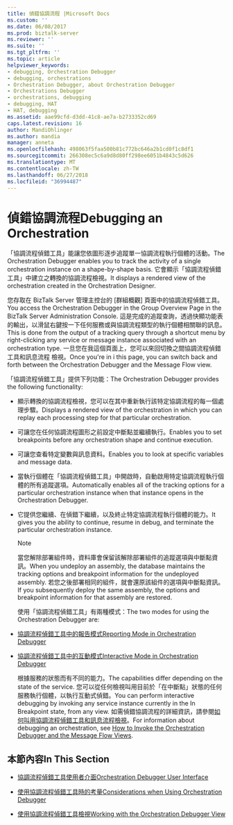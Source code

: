 ```yaml
---
title: 偵錯協調流程 |Microsoft Docs
ms.custom: ''
ms.date: 06/08/2017
ms.prod: biztalk-server
ms.reviewer: ''
ms.suite: ''
ms.tgt_pltfrm: ''
ms.topic: article
helpviewer_keywords:
- debugging, Orchestration Debugger
- debugging, orchestrations
- Orchestration Debugger, about Orchestration Debugger
- Orchestrations Debugger
- orchestrations, debugging
- debugging, HAT
- HAT, debugging
ms.assetid: aae99cfd-d3dd-41c8-ae7a-b2733352cd69
caps.latest.revision: 16
author: MandiOhlinger
ms.author: mandia
manager: anneta
ms.openlocfilehash: 498063f5faa500b81c772bc646a2b1cd0f1c8df1
ms.sourcegitcommit: 266308ec5c6a9d8d80ff298ee6051b4843c5d626
ms.translationtype: MT
ms.contentlocale: zh-TW
ms.lasthandoff: 06/27/2018
ms.locfileid: "36994487"
---
```

# <a name="debugging-an-orchestration"></a><span data-ttu-id="4113d-102">偵錯協調流程</span><span class="sxs-lookup"><span data-stu-id="4113d-102">Debugging an Orchestration</span></span>
<span data-ttu-id="4113d-103">「協調流程偵錯工具」能讓您依圖形逐步追蹤單一協調流程執行個體的活動。</span><span class="sxs-lookup"><span data-stu-id="4113d-103">The Orchestration Debugger enables you to track the activity of a single orchestration instance on a shape-by-shape basis.</span></span> <span data-ttu-id="4113d-104">它會顯示「協調流程偵錯工具」中建立之轉換的協調流程檢視。</span><span class="sxs-lookup"><span data-stu-id="4113d-104">It displays a rendered view of the orchestration created in the Orchestration Designer.</span></span>  
  
 <span data-ttu-id="4113d-105">您存取在 BizTalk Server 管理主控台的 [群組概觀] 頁面中的協調流程偵錯工具。</span><span class="sxs-lookup"><span data-stu-id="4113d-105">You access the Orchestration Debugger in the Group Overview Page in the BizTalk Server Administration Console.</span></span>  <span data-ttu-id="4113d-106">這是完成的追蹤查詢，透過快顯功能表的輸出，以滑鼠右鍵按一下任何服務或與協調流程類型的執行個體相關聯的訊息。</span><span class="sxs-lookup"><span data-stu-id="4113d-106">This is done from the output of a tracking query through a shortcut menu by right-clicking any service or message instance associated with an orchestration type.</span></span> <span data-ttu-id="4113d-107">一旦您在我這個頁面上，您可以來回切換之間協調流程偵錯工具和訊息流程 檢視。</span><span class="sxs-lookup"><span data-stu-id="4113d-107">Once you're in i this page, you can switch back and forth between the Orchestration Debugger and the Message Flow view.</span></span>  
  
 <span data-ttu-id="4113d-108">「協調流程偵錯工具」提供下列功能：</span><span class="sxs-lookup"><span data-stu-id="4113d-108">The Orchestration Debugger provides the following functionality:</span></span>  
  
- <span data-ttu-id="4113d-109">顯示轉換的協調流程檢視，您可以在其中重新執行該特定協調流程的每一個處理步驟。</span><span class="sxs-lookup"><span data-stu-id="4113d-109">Displays a rendered view of the orchestration in which you can replay each processing step for that particular orchestration.</span></span>  
  
- <span data-ttu-id="4113d-110">可讓您在任何協調流程圖形之前設定中斷點並繼續執行。</span><span class="sxs-lookup"><span data-stu-id="4113d-110">Enables you to set breakpoints before any orchestration shape and continue execution.</span></span>  
  
- <span data-ttu-id="4113d-111">可讓您查看特定變數與訊息資料。</span><span class="sxs-lookup"><span data-stu-id="4113d-111">Enables you to look at specific variables and message data.</span></span>  
  
- <span data-ttu-id="4113d-112">當執行個體在「協調流程偵錯工具」中開啟時，自動啟用特定協調流程執行個體的所有追蹤選項。</span><span class="sxs-lookup"><span data-stu-id="4113d-112">Automatically enables all of the tracking options for a particular orchestration instance when that instance opens in the Orchestration Debugger.</span></span>  
  
- <span data-ttu-id="4113d-113">它提供您繼續、在偵錯下繼續，以及終止特定協調流程執行個體的能力。</span><span class="sxs-lookup"><span data-stu-id="4113d-113">It gives you the ability to continue, resume in debug, and terminate the particular orchestration instance.</span></span>  
  
  > [!NOTE]
  >  <span data-ttu-id="4113d-114">當您解除部署組件時，資料庫會保留該解除部署組件的追蹤選項與中斷點資訊。</span><span class="sxs-lookup"><span data-stu-id="4113d-114">When you undeploy an assembly, the database maintains the tracking options and breakpoint information for the undeployed assembly.</span></span> <span data-ttu-id="4113d-115">若您之後部署相同的組件，就會還原該組件的選項與中斷點資訊。</span><span class="sxs-lookup"><span data-stu-id="4113d-115">If you subsequently deploy the same assembly, the options and breakpoint information for that assembly are restored.</span></span>  
  
  <span data-ttu-id="4113d-116">使用「協調流程偵錯工具」有兩種模式：</span><span class="sxs-lookup"><span data-stu-id="4113d-116">The two modes for using the Orchestration Debugger are:</span></span>  
  
- [<span data-ttu-id="4113d-117">協調流程偵錯工具中的報告模式</span><span class="sxs-lookup"><span data-stu-id="4113d-117">Reporting Mode in Orchestration Debugger</span></span>](../core/reporting-mode-in-orchestration-debugger.md)  
  
- [<span data-ttu-id="4113d-118">協調流程偵錯工具中的互動模式</span><span class="sxs-lookup"><span data-stu-id="4113d-118">Interactive Mode in Orchestration Debugger</span></span>](../core/interactive-mode-in-orchestration-debugger.md)  
  
  <span data-ttu-id="4113d-119">根據服務的狀態而有不同的能力。</span><span class="sxs-lookup"><span data-stu-id="4113d-119">The capabilities differ depending on the state of the service.</span></span> <span data-ttu-id="4113d-120">您可以從任何檢視叫用目前於「在中斷點」狀態的任何服務執行個體，以執行互動式偵錯。</span><span class="sxs-lookup"><span data-stu-id="4113d-120">You can perform interactive debugging by invoking any service instance currently in the In Breakpoint state, from any view.</span></span> <span data-ttu-id="4113d-121">如需偵錯協調流程的詳細資訊，請參閱[如何叫用協調流程偵錯工具和訊息流程檢視](../core/how-to-invoke-the-orchestration-debugger-and-the-message-flow-views.md)。</span><span class="sxs-lookup"><span data-stu-id="4113d-121">For information about debugging an orchestration, see [How to Invoke the Orchestration Debugger and the Message Flow Views](../core/how-to-invoke-the-orchestration-debugger-and-the-message-flow-views.md).</span></span>  
  
## <a name="in-this-section"></a><span data-ttu-id="4113d-122">本節內容</span><span class="sxs-lookup"><span data-stu-id="4113d-122">In This Section</span></span>  
  
-   [<span data-ttu-id="4113d-123">協調流程偵錯工具使用者介面</span><span class="sxs-lookup"><span data-stu-id="4113d-123">Orchestration Debugger User Interface</span></span>](../core/orchestration-debugger-user-interface.md)  
  
-   [<span data-ttu-id="4113d-124">使用協調流程偵錯工具時的考量</span><span class="sxs-lookup"><span data-stu-id="4113d-124">Considerations when Using Orchestration Debugger</span></span>](../core/considerations-when-using-orchestration-debugger.md)  
  
-   [<span data-ttu-id="4113d-125">使用協調流程偵錯工具檢視</span><span class="sxs-lookup"><span data-stu-id="4113d-125">Working with the Orchestration Debugger View</span></span>](../core/working-with-the-orchestration-debugger-view.md)